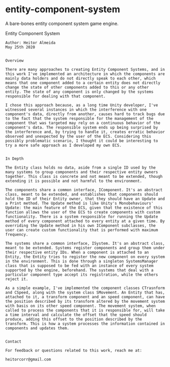 # entity-component-system
A bare-bones entity component system game engine.

Entity Component System

	Author: Heitor Almeida
	May 25th 2020


	Overview

	There are many approaches to creating Entity Component Systems, and in this work I've implemented an architecture in which the components are mainly data holders and do not directly speak to each other, which means that one component added to a certain entity does not directly change the state of other components added to this or any other entity. The state of any component is only changed by the systems responsible for dealing with that component.

	I chose this approach because, as a long time Unity developer, I've witnessed several instances in which the interference with one component's data, directly from another, causes hard to track bugs due to the fact that the system responsible for the management of the component that was targeted may rely on a continuous behavior of the component's data. The responsible system ends up being surprised by the interference and, by trying to handle it, creates erratic behavior observed and unexpected by the user of the ECS. Considering this possibly problematic scenario, I thought it could be interesting to try a more safe approach as I developed my own ECS.


	In Depth

	The Entity class holds no data, aside from a single ID used by the many systems to group components and their respective entity owners together. This class is concrete and not meant to be extended, though extending it is possible and not harmful to the environment.

	The components share a common interface, IComponent. It's an abstract class, meant to be extended, and establishes that components should hold the ID of their Entity owner, that they should have an Update and a Print method. The Update method is like Unity's Monobehaviours' Update: the main feature of the ECS, given that the existence of this function allows the user of the ECS to create components with custom functionality. There is a system responsible for running the Update method of every component attached to every entity at a given time. By overriding the Update method in his own IComponent subclasses, the user can create custom functionality that is performed with maximum frequency.

	The systems share a common interface, ISystem. It's an abstract class, meant to be extended. Systems register components and group them under their respective entity IDs. When a component is attached to an Entity, the Entity tries to register the new component on every system in the environment. This is done through a singleton SystemsManager class that is supposed to be fed with an instance of every system supported by the engine, beforehand. The systems that deal with a particular component type accept its registration, while the others reject it.

	As a simple example, I've implemented the component classes CTrasnform and CSpeed, along with the system class SMovement. An Entity that has, attached to it, a transform component and an speed component, can have the position described by its transform altered by the movement system with basis on its other speed component. The movement system, when called to process the components that it is responsible for, will take a time interval and calculate the offset that the speed should produce, adding this offset to the position described by the transform. This is how a system processes the information contained in components and updates them.


	Contact

	For feedback or questions related to this work, reach me at:
	
	heitorcorr@gmail.com
